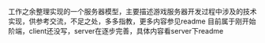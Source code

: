 工作之余整理实现的一个服务器模型，主要描述游戏服务器开发过程中涉及的技术实现，供参考交流，不足之处，多多指教，更多内容参见readme
目前属于刚开始阶端，client还没写，server在逐步完善，具体内容看server下readme
